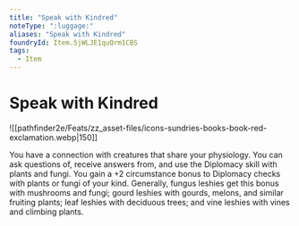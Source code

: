 ```yaml
---
title: "Speak with Kindred"
noteType: ":luggage:"
aliases: "Speak with Kindred"
foundryId: Item.SjWLJE1quQrm1CBS
tags:
  - Item
---
```


# Speak with Kindred
![[pathfinder2e/Feats/zz_asset-files/icons-sundries-books-book-red-exclamation.webp|150]]

You have a connection with creatures that share your physiology. You can ask questions of, receive answers from, and use the Diplomacy skill with plants and fungi. You gain a +2 circumstance bonus to Diplomacy checks with plants or fungi of your kind. Generally, fungus leshies get this bonus with mushrooms and fungi; gourd leshies with gourds, melons, and similar fruiting plants; leaf leshies with deciduous trees; and vine leshies with vines and climbing plants.
